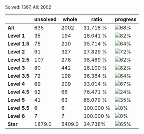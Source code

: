 Solved: 1367, All: 2002

| |unsolved|whole|ratio|progress|
|----|----|----|----|----|
|**All**| 635 | 2002 | 31.718 %| ![68%](https://progress-bar.dev/68?title=All) |
|**Level 1**| 35 | 194 | 18.041 %| ![82%](https://progress-bar.dev/82?title=Level+1++)|
|**Level 1.5**| 75 | 210 | 35.714 %| ![64%](https://progress-bar.dev/64?title=Level+1.5)|
|**Level 2**| 91 | 327 | 27.829 %| ![72%](https://progress-bar.dev/72?title=Level+2++)|
|**Level 2.5**| 107 | 278 | 38.489 %| ![62%](https://progress-bar.dev/62?title=Level+2.5)|
|**Level 3**| 80 | 442 | 18.100 %| ![82%](https://progress-bar.dev/82?title=Level+3++)|
|**Level 3.5**| 72 | 198 | 36.364 %| ![64%](https://progress-bar.dev/64?title=Level+3.5)|
|**Level 4**| 69 | 209 | 33.014 %| ![67%](https://progress-bar.dev/67?title=Level+4++)|
|**Level 4.5**| 52 | 68 | 76.471 %| ![24%](https://progress-bar.dev/24?title=Level+4.5)|
|**Level 5**| 41 | 63 | 65.079 %| ![35%](https://progress-bar.dev/35?title=Level+5++)|
|**Level 5.5**| 6 | 6 | 100.000 %| ![0%](https://progress-bar.dev/0?title=Level+5.5)|
|**Level 6**| 7 | 7 | 100.000 %| ![0%](https://progress-bar.dev/0?title=Level+6++)|
|**Star**|1879.0 | 5409.0 |34.738%| ![65%](https://progress-bar.dev/65?title=Star) |
